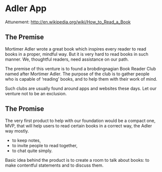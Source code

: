 # Adler App

Attunement: http://en.wikipedia.org/wiki/How_to_Read_a_Book

## The Premise
Mortimer Adler wrote a great book which inspires every reader to read books in a proper, mindful way. But it is very hard to read books in such manner. We, thoughtful readers, need assistance on our path.

The premise of this venture is to found a brobdingnagian Book Reader Club named after Mortimer Adler. The purpose of the club is to gather people who is capable of ‘reading’ books, and to help them with their work of mind.

Such clubs are usually found around apps and websites these days. Let our venture not to be an exclusion.


## The Promise
The very first product to help with our foundation would be a compact one, MVP, that will help users to read certain books in a correct way, the Adler way mostly. 

* to keep notes,
* to invite people to read together,
* to chat quite simply.

Basic idea behind the product is to create a room to talk about books: to make contentful statements and to discuss them.


